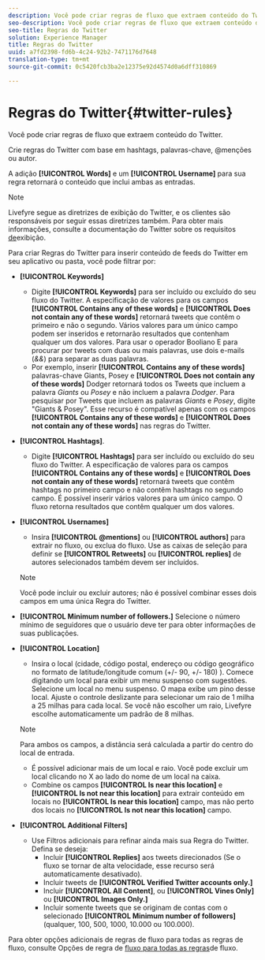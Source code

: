 ```yaml
---
description: Você pode criar regras de fluxo que extraem conteúdo do Twitter.
seo-description: Você pode criar regras de fluxo que extraem conteúdo do Twitter.
seo-title: Regras do Twitter
solution: Experience Manager
title: Regras do Twitter
uuid: a7fd2398-fd6b-4c24-92b2-7471176d7648
translation-type: tm+mt
source-git-commit: 0c5420fcb3ba2e12375e92d4574d0a6dff310869

---
```



# Regras do Twitter{#twitter-rules}

Você pode criar regras de fluxo que extraem conteúdo do Twitter.

Crie regras do Twitter com base em hashtags, palavras-chave, @menções ou autor.

A adição **[!UICONTROL Words]** e um **[!UICONTROL Username]** para sua regra retornará o conteúdo que inclui ambas as entradas.

>[!NOTE]
>
>Livefyre segue as diretrizes de exibição do Twitter, e os clientes são responsáveis por seguir essas diretrizes também. Para obter mais informações, consulte a documentação do Twitter sobre os requisitos [de](https://dev.twitter.com/terms/display-requirements)exibição.

Para criar Regras do Twitter para inserir conteúdo de feeds do Twitter em seu aplicativo ou pasta, você pode filtrar por:

* **[!UICONTROL Keywords]**
   * Digite **[!UICONTROL Keywords]** para ser incluído ou excluído do seu fluxo do Twitter. A especificação de valores para os campos **[!UICONTROL Contains any of these words]** e **[!UICONTROL Does not contain any of these words]** retornará tweets que contêm o primeiro e não o segundo. Vários valores para um único campo podem ser inseridos e retornarão resultados que contenham qualquer um dos valores. Para usar o operador Booliano E para procurar por tweets com duas ou mais palavras, use dois e-mails (*&amp;&amp;*) para separar as duas palavras.
   * Por exemplo, inserir **[!UICONTROL Contains any of these words]** palavras-chave Giants, Posey e **[!UICONTROL Does not contain any of these words]** Dodger retornará todos os Tweets que incluem a palavra *Giants* ou *Posey* e não incluem a palavra *Dodger*.
Para pesquisar por Tweets que incluem as palavras *Giants* e *Posey*, digite "Giants &amp; Posey". Esse recurso é compatível apenas com os campos **[!UICONTROL Contains any of these words]** e **[!UICONTROL Does not contain any of these words]** nas regras do Twitter.

* **[!UICONTROL Hashtags]**.
   * Digite **[!UICONTROL Hashtags]** para ser incluído ou excluído do seu fluxo do Twitter. A especificação de valores para os campos **[!UICONTROL Contains any of these words]** e **[!UICONTROL Does not contain any of these words]** retornará tweets que contêm hashtags no primeiro campo e não contêm hashtags no segundo campo. É possível inserir vários valores para um único campo. O fluxo retorna resultados que contêm qualquer um dos valores.

* **[!UICONTROL Usernames]**
   * Insira **[!UICONTROL @mentions]** ou **[!UICONTROL authors]** para extrair no fluxo, ou exclua do fluxo. Use as caixas de seleção para definir se **[!UICONTROL Retweets]** ou **[!UICONTROL replies]** de autores selecionados também devem ser incluídos.
   >[!NOTE]
   >
   >Você pode incluir ou excluir autores; não é possível combinar esses dois campos em uma única Regra do Twitter.

* **[!UICONTROL Minimum number of followers.]** Selecione o número mínimo de seguidores que o usuário deve ter para obter informações de suas publicações.
* **[!UICONTROL Location]**

   * Insira o local (cidade, código postal, endereço ou código geográfico no formato de latitude/longitude comum (+/- 90, +/- 180) ). Comece digitando um local para exibir um menu suspenso com sugestões. Selecione um local no menu suspenso. O mapa exibe um pino desse local. Ajuste o controle deslizante para selecionar um raio de 1 milha a 25 milhas para cada local. Se você não escolher um raio, Livefyre escolhe automaticamente um padrão de 8 milhas.
   >[!NOTE]
   >
   >Para ambos os campos, a distância será calculada a partir do centro do local de entrada.

   * É possível adicionar mais de um local e raio. Você pode excluir um local clicando no X ao lado do nome de um local na caixa.
   * Combine os campos **[!UICONTROL Is near this location]** e **[!UICONTROL Is not near this location]** para extrair conteúdo em locais no **[!UICONTROL Is near this location]** campo, mas não perto dos locais no **[!UICONTROL Is not near this location]** campo.


* **[!UICONTROL Additional Filters]**
   * Use Filtros adicionais para refinar ainda mais sua Regra do Twitter. Defina se deseja:
      * Incluir **[!UICONTROL Replies]** aos tweets direcionados (Se o fluxo se tornar de alta velocidade, esse recurso será automaticamente desativado).
      * Incluir tweets de **[!UICONTROL Verified Twitter accounts only.]**
      * Incluir **[!UICONTROL All Content]**, ou **[!UICONTROL Vines Only]** ou **[!UICONTROL Images Only.]**
      * Incluir somente tweets que se originam de contas com o selecionado **[!UICONTROL Minimum number of followers]** (qualquer, 100, 500, 1000, 10.000 ou 100.000).

Para obter opções adicionais de regras de fluxo para todas as regras de fluxo, consulte Opções de regra de [fluxo para todas as regras](../c-streams/c-stream-rule-options-for-all-stream-rules.md#c_stream_rule_options_for_all_stream_rules)de fluxo.

